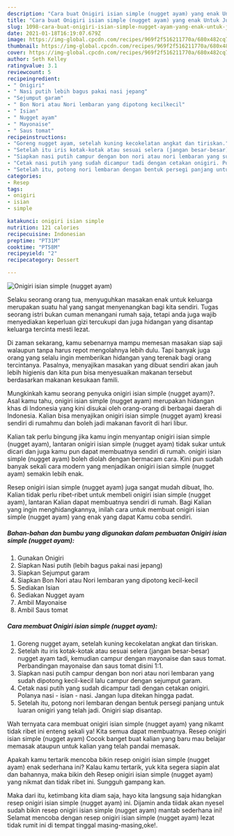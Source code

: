 ```yaml
---
description: "Cara buat Onigiri isian simple (nugget ayam) yang enak Untuk Jualan"
title: "Cara buat Onigiri isian simple (nugget ayam) yang enak Untuk Jualan"
slug: 1098-cara-buat-onigiri-isian-simple-nugget-ayam-yang-enak-untuk-jualan
date: 2021-01-18T16:19:07.679Z
image: https://img-global.cpcdn.com/recipes/969f2f516211770a/680x482cq70/onigiri-isian-simple-nugget-ayam-foto-resep-utama.jpg
thumbnail: https://img-global.cpcdn.com/recipes/969f2f516211770a/680x482cq70/onigiri-isian-simple-nugget-ayam-foto-resep-utama.jpg
cover: https://img-global.cpcdn.com/recipes/969f2f516211770a/680x482cq70/onigiri-isian-simple-nugget-ayam-foto-resep-utama.jpg
author: Seth Kelley
ratingvalue: 3.1
reviewcount: 5
recipeingredient:
- " Onigiri"
- " Nasi putih lebih bagus pakai nasi jepang"
- "Sejumput garam"
- " Bon Nori atau Nori lembaran yang dipotong kecilkecil"
- " Isian"
- " Nugget ayam"
- " Mayonaise"
- " Saus tomat"
recipeinstructions:
- "Goreng nugget ayam, setelah kuning kecokelatan angkat dan tiriskan."
- "Setelah itu iris kotak-kotak atau sesuai selera (jangan besar-besar) nugget ayam tadi, kemudian campur dengan mayonaise dan saus tomat. Perbandingan mayonaise dan saus tomat disini 1:1."
- "Siapkan nasi putih campur dengan bon nori atau nori lembaran yang sudah dipotong kecil-kecil lalu campur dengan sejumput garam."
- "Cetak nasi putih yang sudah dicampur tadi dengan cetakan onigiri. Polanya nasi - isian - nasi. Jangan lupa ditekan hingga padat."
- "Setelah itu, potong nori lembaran dengan bentuk persegi panjang untuk luaran onigiri yang telah jadi. Onigiri siap disantap."
categories:
- Resep
tags:
- onigiri
- isian
- simple

katakunci: onigiri isian simple 
nutrition: 121 calories
recipecuisine: Indonesian
preptime: "PT31M"
cooktime: "PT58M"
recipeyield: "2"
recipecategory: Dessert

---
```



![Onigiri isian simple (nugget ayam)](https://img-global.cpcdn.com/recipes/969f2f516211770a/680x482cq70/onigiri-isian-simple-nugget-ayam-foto-resep-utama.jpg)

Selaku seorang orang tua, menyuguhkan masakan enak untuk keluarga merupakan suatu hal yang sangat menyenangkan bagi kita sendiri. Tugas seorang istri bukan cuman menangani rumah saja, tetapi anda juga wajib menyediakan keperluan gizi tercukupi dan juga hidangan yang disantap keluarga tercinta mesti lezat.

Di zaman  sekarang, kamu sebenarnya mampu memesan masakan siap saji walaupun tanpa harus repot mengolahnya lebih dulu. Tapi banyak juga orang yang selalu ingin memberikan hidangan yang terenak bagi orang tercintanya. Pasalnya, menyajikan masakan yang dibuat sendiri akan jauh lebih higienis dan kita pun bisa menyesuaikan makanan tersebut berdasarkan makanan kesukaan famili. 



Mungkinkah kamu seorang penyuka onigiri isian simple (nugget ayam)?. Asal kamu tahu, onigiri isian simple (nugget ayam) merupakan hidangan khas di Indonesia yang kini disukai oleh orang-orang di berbagai daerah di Indonesia. Kalian bisa menyajikan onigiri isian simple (nugget ayam) kreasi sendiri di rumahmu dan boleh jadi makanan favorit di hari libur.

Kalian tak perlu bingung jika kamu ingin menyantap onigiri isian simple (nugget ayam), lantaran onigiri isian simple (nugget ayam) tidak sukar untuk dicari dan juga kamu pun dapat membuatnya sendiri di rumah. onigiri isian simple (nugget ayam) boleh diolah dengan bermacam cara. Kini pun sudah banyak sekali cara modern yang menjadikan onigiri isian simple (nugget ayam) semakin lebih enak.

Resep onigiri isian simple (nugget ayam) juga sangat mudah dibuat, lho. Kalian tidak perlu ribet-ribet untuk membeli onigiri isian simple (nugget ayam), lantaran Kalian dapat membuatnya sendiri di rumah. Bagi Kalian yang ingin menghidangkannya, inilah cara untuk membuat onigiri isian simple (nugget ayam) yang enak yang dapat Kamu coba sendiri.

<!--inarticleads1-->

##### Bahan-bahan dan bumbu yang digunakan dalam pembuatan Onigiri isian simple (nugget ayam):

1. Gunakan  Onigiri
1. Siapkan  Nasi putih (lebih bagus pakai nasi jepang)
1. Siapkan Sejumput garam
1. Siapkan  Bon Nori atau Nori lembaran yang dipotong kecil-kecil
1. Sediakan  Isian
1. Sediakan  Nugget ayam
1. Ambil  Mayonaise
1. Ambil  Saus tomat




<!--inarticleads2-->

##### Cara membuat Onigiri isian simple (nugget ayam):

1. Goreng nugget ayam, setelah kuning kecokelatan angkat dan tiriskan.
1. Setelah itu iris kotak-kotak atau sesuai selera (jangan besar-besar) nugget ayam tadi, kemudian campur dengan mayonaise dan saus tomat. Perbandingan mayonaise dan saus tomat disini 1:1.
1. Siapkan nasi putih campur dengan bon nori atau nori lembaran yang sudah dipotong kecil-kecil lalu campur dengan sejumput garam.
1. Cetak nasi putih yang sudah dicampur tadi dengan cetakan onigiri. Polanya nasi - isian - nasi. Jangan lupa ditekan hingga padat.
1. Setelah itu, potong nori lembaran dengan bentuk persegi panjang untuk luaran onigiri yang telah jadi. Onigiri siap disantap.




Wah ternyata cara membuat onigiri isian simple (nugget ayam) yang nikamt tidak ribet ini enteng sekali ya! Kita semua dapat membuatnya. Resep onigiri isian simple (nugget ayam) Cocok banget buat kalian yang baru mau belajar memasak ataupun untuk kalian yang telah pandai memasak.

Apakah kamu tertarik mencoba bikin resep onigiri isian simple (nugget ayam) enak sederhana ini? Kalau kamu tertarik, yuk kita segera siapin alat dan bahannya, maka bikin deh Resep onigiri isian simple (nugget ayam) yang nikmat dan tidak ribet ini. Sungguh gampang kan. 

Maka dari itu, ketimbang kita diam saja, hayo kita langsung saja hidangkan resep onigiri isian simple (nugget ayam) ini. Dijamin anda tiidak akan nyesel sudah bikin resep onigiri isian simple (nugget ayam) mantab sederhana ini! Selamat mencoba dengan resep onigiri isian simple (nugget ayam) lezat tidak rumit ini di tempat tinggal masing-masing,oke!.

